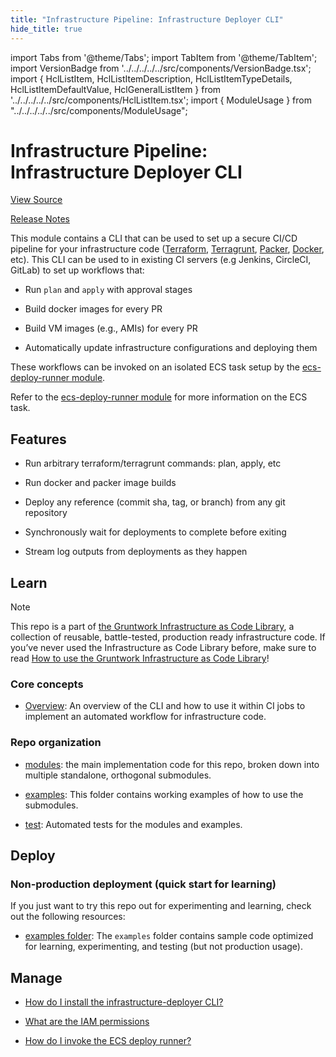 ```yaml
---
title: "Infrastructure Pipeline: Infrastructure Deployer CLI"
hide_title: true
---
```


import Tabs from '@theme/Tabs';
import TabItem from '@theme/TabItem';
import VersionBadge from '../../../../../src/components/VersionBadge.tsx';
import { HclListItem, HclListItemDescription, HclListItemTypeDetails, HclListItemDefaultValue, HclGeneralListItem } from '../../../../../src/components/HclListItem.tsx';
import { ModuleUsage } from "../../../../../src/components/ModuleUsage";

<VersionBadge repoTitle="CI Modules" version="0.51.6" lastModifiedVersion="0.50.8"/>

# Infrastructure Pipeline: Infrastructure Deployer CLI

<a href="https://github.com/gruntwork-io/terraform-aws-ci/tree/v0.51.6/modules/infrastructure-deployer" className="link-button" title="View the source code for this module in GitHub.">View Source</a>

<a href="https://github.com/gruntwork-io/terraform-aws-ci/releases/tag/v0.50.8" className="link-button" title="Release notes for only versions which impacted this module.">Release Notes</a>

This module contains a CLI that can be used to set up a secure CI/CD pipeline for your infrastructure code ([Terraform](https://www.terraform.io), [Terragrunt](https://terragrunt.gruntwork.io), [Packer](https://www.packer.io/), [Docker](https://www.docker.com/), etc). This CLI can be used to in existing CI servers (e.g Jenkins, CircleCI, GitLab) to set up workflows that:

*   Run `plan` and `apply` with approval stages

*   Build docker images for every PR

*   Build VM images (e.g., AMIs) for every PR

*   Automatically update infrastructure configurations and deploying them

These workflows can be invoked on an isolated ECS task setup by the [ecs-deploy-runner module](https://github.com/gruntwork-io/terraform-aws-ci/tree/v0.51.6/modules/ecs-deploy-runner).

Refer to the [ecs-deploy-runner module](https://github.com/gruntwork-io/terraform-aws-ci/tree/v0.51.6/modules/ecs-deploy-runner) for more information on the ECS task.

## Features

*   Run arbitrary terraform/terragrunt commands: plan, apply, etc

*   Run docker and packer image builds

*   Deploy any reference (commit sha, tag, or branch) from any git repository

*   Synchronously wait for deployments to complete before exiting

*   Stream log outputs from deployments as they happen

## Learn

Note

This repo is a part of [the Gruntwork Infrastructure as Code Library](https://gruntwork.io/infrastructure-as-code-library/), a collection of reusable, battle-tested, production ready infrastructure code. If you’ve never used the Infrastructure as Code Library before, make sure to read [How to use the Gruntwork Infrastructure as Code Library](https://gruntwork.io/guides/foundations/how-to-use-gruntwork-infrastructure-as-code-library/)!

### Core concepts

*   [Overview](https://github.com/gruntwork-io/terraform-aws-ci/tree/v0.51.6/modules/infrastructure-deployer/core-concepts.md#overview): An overview of the CLI and how to use it within CI jobs to implement an automated workflow for infrastructure code.

### Repo organization

*   [modules](https://github.com/gruntwork-io/terraform-aws-ci/tree/v0.51.6/modules): the main implementation code for this repo, broken down into multiple standalone, orthogonal submodules.

*   [examples](https://github.com/gruntwork-io/terraform-aws-ci/tree/v0.51.6/examples): This folder contains working examples of how to use the submodules.

*   [test](https://github.com/gruntwork-io/terraform-aws-ci/tree/v0.51.6/test): Automated tests for the modules and examples.

## Deploy

### Non-production deployment (quick start for learning)

If you just want to try this repo out for experimenting and learning, check out the following resources:

*   [examples folder](https://github.com/gruntwork-io/terraform-aws-ci/tree/v0.51.6/examples): The `examples` folder contains sample code optimized for learning, experimenting, and testing (but not production usage).

## Manage

*   [How do I install the infrastructure-deployer CLI?](https://github.com/gruntwork-io/terraform-aws-ci/tree/v0.51.6/modules/infrastructure-deployer/core-concepts.md#how-do-i-install-the-infrastructure-deployer-cli)

*   [What are the IAM permissions](https://github.com/gruntwork-io/terraform-aws-ci/tree/v0.51.6/modules/infrastructure-deployer/core-concepts.md#what-are-the-iam-permissions-necessary-to-trigger-a-deployment)

*   [How do I invoke the ECS deploy runner?](https://github.com/gruntwork-io/terraform-aws-ci/tree/v0.51.6/modules/infrastructure-deployer/core-concepts.md#how-do-i-invoke-the-ecs-deploy-runner)


<!-- ##DOCS-SOURCER-START
{
  "originalSources": [
    "https://github.com/gruntwork-io/terraform-aws-ci/tree/v0.51.6/modules/infrastructure-deployer/readme.adoc",
    "https://github.com/gruntwork-io/terraform-aws-ci/tree/v0.51.6/modules/infrastructure-deployer/variables.tf",
    "https://github.com/gruntwork-io/terraform-aws-ci/tree/v0.51.6/modules/infrastructure-deployer/outputs.tf"
  ],
  "sourcePlugin": "module-catalog-api",
  "hash": "ef7c5b6386d2d6cbf9783ddc295d3a0c"
}
##DOCS-SOURCER-END -->
